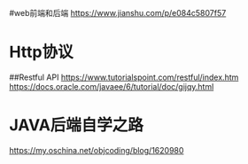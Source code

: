 
#web前端和后端
https://www.jianshu.com/p/e084c5807f57


# Http协议




##Restful API 
https://www.tutorialspoint.com/restful/index.htm
https://docs.oracle.com/javaee/6/tutorial/doc/gijqy.html

# JAVA后端自学之路
https://my.oschina.net/objcoding/blog/1620980

